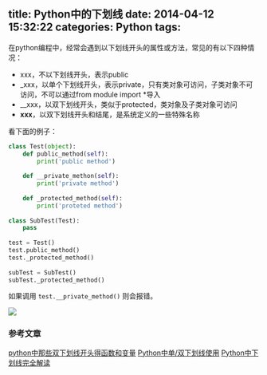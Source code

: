title: Python中的下划线
date: 2014-04-12 15:32:22
categories: Python
tags:
---
在python编程中，经常会遇到以下划线开头的属性或方法，常见的有以下四种情况：
- xxx，不以下划线开头，表示public
- _xxx，以单个下划线开头，表示private，只有类对象可访问，子类对象不可访问，不可以通过from module import *导入
- __xxx，以双下划线开头，类似于protected，类对象及子类对象可访问
- __xxx__，以双下划线开头和结尾，是系统定义的一些特殊名称

看下面的例子：
```python
class Test(object):
    def public_method(self):
        print('public method')
 
    def __private_methon(self):
        print('private method')
 
    def _protected_method(self):
        print('proteted method')
 
class SubTest(Test):
    pass
 
test = Test()
test.public_method()
test._protected_method()
 
subTest = SubTest()
subTest._protected_method()
```
如果调用 `test.__private_method()` 则会报错。
<!-- more -->
![](/2014/04/12/Python-underline/python-unserline.png)

### 参考文章
[python中那些双下划线开头得函数和变量](http://blog.csdn.net/largetalk/article/details/6990191)
[Python中单/双下划线使用](http://blog.csdn.net/my2010sam/article/details/10949717)
[Python中下划线完全解读](http://blog.163.com/jackylau_v/blog/static/175754040201182113817834/)
